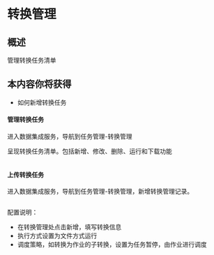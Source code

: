 # 转换管理

## 概述

管理转换任务清单

## 本内容你将获得

- 如何新增转换任务

#### 管理转换任务

进入数据集成服务，导航到任务管理-转换管理

呈现转换任务清单。包括新增、修改、删除、运行和下载功能

<img :src="$withBase('/operation/kettle_zh_1.png')">

#### 上传转换任务

进入数据集成服务，导航到任务管理-转换管理，新增转换管理记录。

<img :src="$withBase('/operation/kettle_025.png')">

配置说明：

- 在转换管理处点击新增，填写转换信息
- 执行方式设置为文件方式运行
-  调度策略，如转换为作业的子转换，设置为任务暂停，由作业进行调度





